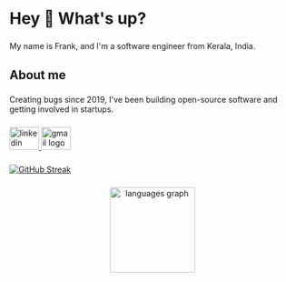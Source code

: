 <h1 align="left">Hey 👋 What's up?</h1>

###

<p align="left">My name is Frank, and I'm a software engineer from Kerala, India.</p>

###

<h2 align="left">About me</h2>

###

<p align="left">Creating bugs since 2019, I've been building open-source software and getting involved in startups.</p>

###

<div align="left">
  <a href="https://www.linkedin.com/in/frankmathewsajan/" target="_blank">
    <img src="https://raw.githubusercontent.com/maurodesouza/profile-readme-generator/master/src/assets/icons/social/linkedin/default.svg" width="52" height="40" alt="linkedin logo"  />
  </a>
  <a href="mailto:frankmathewsajan@gmail.com" target="_blank">
    <img src="https://raw.githubusercontent.com/maurodesouza/profile-readme-generator/master/src/assets/icons/social/gmail/default.svg" width="52" height="40" alt="gmail logo"  />
  </a>
</div>

###
[![GitHub Streak](https://github-readme-streak-stats.herokuapp.com?user=frankmathewsajan&theme=dark)](https://git.io/streak-stats)
###

<div align="center">
  <img src="https://github-readme-stats.vercel.app/api/top-langs?username=frankmathewsajan&locale=en&hide_title=false&layout=compact&card_width=320&langs_count=5&theme=dracula&hide_border=false&order=2" height="150" alt="languages graph"  />
</div>

###
